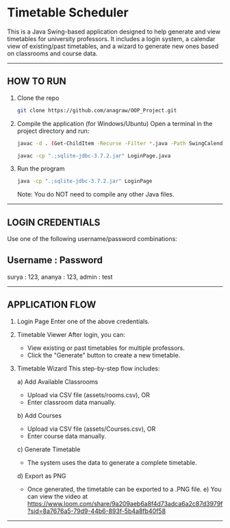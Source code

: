 Timetable Scheduler
===================

This is a Java Swing-based application designed to help generate and view timetables for university professors. 
It includes a login system, a calendar view of existing/past timetables, and a wizard to generate new ones based 
on classrooms and course data.

------------------------------------------------------------
HOW TO RUN
------------------------------------------------------------
1. Clone the repo
   ```sh
   git clone https://github.com/anagraw/OOP_Project.git
   ```

2. Compile the application (for Windows/Ubuntu)
   Open a terminal in the project directory and run:
   ```sh
   javac -d . (Get-ChildItem -Recurse -Filter *.java -Path SwingCalendar/src | ForEach-Object { $_.FullName })
   ```
   ```sh
   javac -cp ".;sqlite-jdbc-3.7.2.jar" LoginPage.java
   ```

2. Run the program
   ```sh
   java -cp ".;sqlite-jdbc-3.7.2.jar" LoginPage
   ```
   Note: You do NOT need to compile any other Java files.

------------------------------------------------------------
LOGIN CREDENTIALS
------------------------------------------------------------

Use one of the following username/password combinations:

   Username : Password
   --------------------
   surya    : 123, 
   ananya   : 123, 
   admin    : test

------------------------------------------------------------
APPLICATION FLOW
------------------------------------------------------------

1. Login Page
   Enter one of the above credentials.

2. Timetable Viewer
   After login, you can:
   - View existing or past timetables for multiple professors.
   - Click the "Generate" button to create a new timetable.

3. Timetable Wizard
   This step-by-step flow includes:
   
   a) Add Available Classrooms
      - Upload via CSV file (assets/rooms.csv), OR
      - Enter classroom data manually.

   b) Add Courses
      - Upload via CSV file (assets/Courses.csv), OR
      - Enter course data manually.

   c) Generate Timetable
      - The system uses the data to generate a complete timetable.

   d) Export as PNG
      - Once generated, the timetable can be exported to a .PNG file.
   e) You can view the video at https://www.loom.com/share/9a209aeb6a8f4d73adca6a2c87d3979f?sid=8a7676a5-79d9-44b6-893f-5b4a8fb40f58

------------------------------------------------------------
